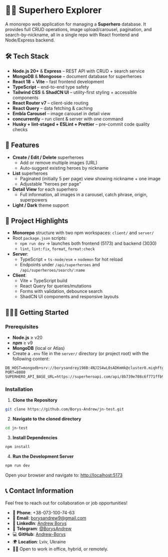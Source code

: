 # 🦸‍♂️ Superhero Explorer

A monorepo web application for managing a **Superhero** database. It provides full CRUD operations, image upload/carousel, pagination, and search-by-nickname, all in a single repo with React frontend and Node/Express backend.

## 🛠️ Tech Stack

- **Node.js 20+** & **Express** – REST API with CRUD + search service
- **MongoDB** & **Mongoose** – document database for superheroes
- **React 18** + **Vite** – fast frontend development
- **TypeScript** – end-to-end type safety
- **Tailwind CSS** & **ShadCN UI** – utility-first styling + accessible components
- **React Router v7** – client-side routing
- **React Query** – data fetching & caching
- **Embla Carousel** – image carousel in detail view
- **concurrently** – run client & server with one command
- **Husky + lint-staged + ESLint + Prettier** – pre-commit code quality checks

## 🚀 Features

- **Create / Edit / Delete** superheroes
  - Add or remove multiple images (URL)
  - Auto-suggest existing heroes by nickname
- **List** superheroes
  - Paginated (initially 5 per page) view showing nickname + one image
  - Adjustable “heroes per page”
- **Detail View** for each superhero
  - Full information, all images in a carousel, catch phrase, origin, superpowers
- **Light / Dark** theme support

## 📁 Project Highlights

- **Monorepo** structure with two npm workspaces: `client/` and `server/`
- Root `package.json` scripts:
  - `npm run dev` → launches both frontend (5173) and backend (3030)
  - `lint`, `lint:fix`, `format`, `format:check`
- **Server**:
  - TypeScript + `ts-node/esm` + `nodemon` for hot reload
  - Endpoints under `/api/superheroes` and `/api/superheroes/search/:name`
- **Client**:
  - Vite + TypeScript build
  - React Query for queries/mutations
  - Forms with validation, debounce search
  - ShadCN UI components and responsive layouts

## 🏃🏼‍♂️ Getting Started

### Prerequisites

- **Node.js** ≥ v20
- **npm** ≥ v9
- **MongoDB** (local or Atlas)
- Create a `.env` file in the `server/` directory (or project root) with the following content:

```env
DB_HOST=mongodb+srv://borysandrey1988:4NJIS4wL0sADKmHk@cluster0.miqhftg.mongodb.net/
PORT=8080
SUPERHERO_API_BASE_URL=https://superheroapi.com/api/8b739e708c6f771ffb9fd969f799932b
```

### Installation

1. **Clone the Repository**

```bash
git clone https://github.com/Borys-Andrew/jn-test.git
```

2. **Navigate to the cloned directory**

```bash
cd jn-test
```

3. **Install Dependencies**

```bash
npm install
```

4. **Run the Development Server**

```bash
npm run dev
```

Open your browser and navigate to: [http://localhost:5173](http://localhost:5173/)

## 📞 Contact Information

Feel free to reach out for collaboration or job opportunities!

- 📱 **Phone**: +38-073-100-74-63
- 📧 **Email**: [borysandrew9@gmail.com](mailto:borysandrew9@gmail.com)
- 🔗 **LinkedIn**: [Andrew Borys](https://www.linkedin.com/in/andrew-borys-233365200/)
- 💬 **Telegram**: [@BorysAndrew](https://t.me/BorysAndrew)
- 💻 **GitHub**: [Andrew-Borys](https://github.com/Andrew-Borys)
- 🌍 **Location**: Lviv, Ukraine
- 👨‍💻 Open to work in office, hybrid, or remotely.

